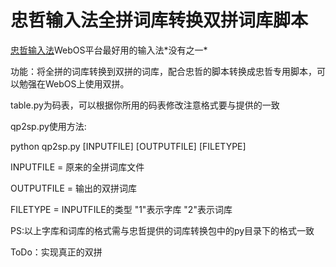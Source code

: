 忠哲输入法全拼词库转换双拼词库脚本
==================================

[忠哲输入法](http://bbs.zoopda.com/thread-123750-1-1.html)WebOS平台最好用的输入法\*没有之一\*

功能：将全拼的词库转换到双拼的词库，配合忠哲的脚本转换成忠哲专用脚本，可以勉强在WebOS上使用双拼。

table.py为码表，可以根据你所用的码表修改注意格式要与提供的一致

qp2sp.py使用方法:

python qp2sp.py [INPUTFILE] [OUTPUTFILE] [FILETYPE]</p>
INPUTFILE = 原来的全拼词库文件</p>
OUTPUTFILE = 输出的双拼词库</p>
FILETYPE = INPUTFILE的类型 "1"表示字库 "2"表示词库

PS:以上字库和词库的格式需与忠哲提供的词库转换包中的py目录下的格式一致

ToDo：实现真正的双拼
